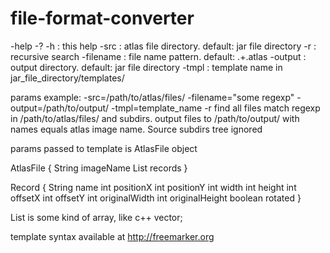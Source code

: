 file-format-converter
=====================
-help -? -h        : this help
-src <path>        : atlas file directory. default: jar file directory
-r                 : recursive search
-filename <regexp> : file name pattern. default: .+\.atlas
-output <path>     : output directory. default: jar file directory
-tmpl <name>       : template name in jar_file_directory/templates/

params example:
-src=/path/to/atlas/files/ -filename="some regexp" -output=/path/to/output/ -tmpl=template_name -r
find all files match regexp in /path/to/atlas/files/ and subdirs.
output files to /path/to/output/ with names equals atlas image name. Source subdirs tree ignored

params passed to template is AtlasFile object

AtlasFile {
    String imageName
    List<Record> records
}

Record {
    String name
    int positionX
    int positionY
    int width
    int height
    int offsetX
    int offsetY
    int originalWidth
    int originalHeight
    boolean rotated
}

List is some kind of array, like c++ vector;

template syntax available at http://freemarker.org

